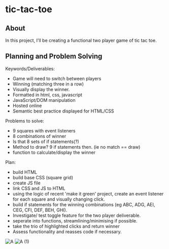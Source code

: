 # tic-tac-toe

## About

In this project, I'll be creating a functional two player game of tic tac toe. 

## Planning and Problem Solving

Keywords/Deliverables: 
- Game will need to switch between players
- Winning (matching three in a row) 
- Visually display the winner. 
- Formatted in html, css, javascript 
- JavaScript/DOM manipulation 
- Hosted online 
- Semantic best practice displayed for HTML/CSS 

Problems to solve:
- 9 squares with event listeners
- 8 combinations of winner
- Is that 8 sets of if statements(?)
- Method to draw? 9 if statements then. (ie no match == draw)
- function to calculate/display the winner

Plan:
- build HTML
- build base CSS (square grid)
- create JS file
- link CSS and JS to HTML
- using the logic of recent 'make it green' project, create an event listener for each square and visually changing click.
- build if statements for the winning combinations (eg ABC, ADG, AEI, CEG, CFI, DEF, BEH, GHI).
- Investigate/ test toggle feature for the two player deliverable.
- seperate into functions, streamlining/minimising if possible. 
- take the trio of highlighted clicks and return winner
- Assess functionality and reasses code if necessary. 

![A](https://user-images.githubusercontent.com/117622538/203268769-bbd97180-6d55-4e5f-a811-9af8e6286a03.png)
![A (1)](https://user-images.githubusercontent.com/117622538/203268775-ea58eb4d-008a-4f67-b012-4e64a3cda5cc.png)
